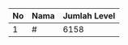 | No | Nama            | Jumlah Level |
|----|-----------------|--------------|
| 1  | #    |    6158        |

